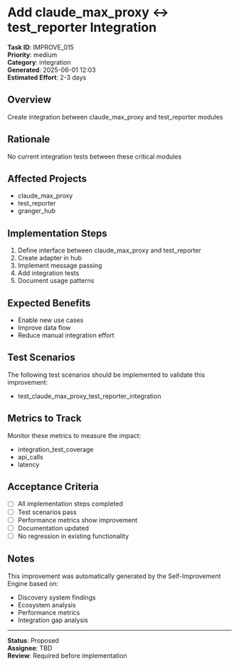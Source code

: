 # Add claude_max_proxy ↔ test_reporter Integration

**Task ID**: IMPROVE_015  
**Priority**: medium  
**Category**: integration  
**Generated**: 2025-06-01 12:03  
**Estimated Effort**: 2-3 days

## Overview

Create integration between claude_max_proxy and test_reporter modules

## Rationale

No current integration tests between these critical modules

## Affected Projects

- claude_max_proxy
- test_reporter
- granger_hub

## Implementation Steps

1. Define interface between claude_max_proxy and test_reporter
2. Create adapter in hub
3. Implement message passing
4. Add integration tests
5. Document usage patterns

## Expected Benefits

- Enable new use cases
- Improve data flow
- Reduce manual integration effort

## Test Scenarios

The following test scenarios should be implemented to validate this improvement:

- test_claude_max_proxy_test_reporter_integration

## Metrics to Track

Monitor these metrics to measure the impact:

- integration_test_coverage
- api_calls
- latency

## Acceptance Criteria

- [ ] All implementation steps completed
- [ ] Test scenarios pass
- [ ] Performance metrics show improvement
- [ ] Documentation updated
- [ ] No regression in existing functionality

## Notes

This improvement was automatically generated by the Self-Improvement Engine based on:
- Discovery system findings
- Ecosystem analysis
- Performance metrics
- Integration gap analysis

---

**Status**: Proposed  
**Assignee**: TBD  
**Review**: Required before implementation

